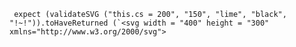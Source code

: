      expect (validateSVG ("this.cs = 200", "150", "lime", "black", "!~!")).toHaveReturned (`<svg width = "400" height = "300" xmlns="http://www.w3.org/2000/svg">  
